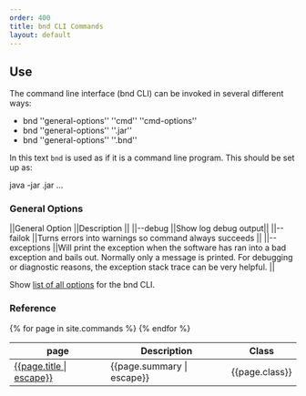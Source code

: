 ```yaml
---
order: 400
title: bnd CLI Commands
layout: default
---
```


## Use
The command line interface (bnd CLI) can be invoked in several different ways:

* bnd ''general-options'' ''cmd'' ''cmd-options''
* bnd ''general-options'' ''<file>.jar''
* bnd ''general-options'' ''<file>.bnd''

In this text `bnd` is used as if it is a command line program. This should be set up as: 

  java -jar <path to bnd>.jar ...

### General Options

||General Option ||Description ||
||--debug ||Show log debug output||
||--failok ||Turns errors into warnings so command always succeeds ||
||--exceptions ||Will print the exception when the software has ran into a bad exception and bails out. Normally only a message is printed. For debugging or diagnostic reasons, the exception stack trace can be very helpful. ||

Show [list of all options](/commands/bnd.html) for the bnd CLI.

### Reference


<div>

<div>
<table class="property-index">
    <thead>
        <th>page</th>
        <th>Description</th>
        <th>Class</th>
    </thead>
    <tbody>
        {% for page in site.commands %}
        <tr>
            <td><a href="{{ page.url | prepend: site.baseurl }}">{{page.title | escape}}</a></td>
            <td>{{page.summary | escape}}</td>
            <td>{{page.class}}</td>
        </tr>
        {% endfor %}
    </tbody>
</table>
</div>
</div>
